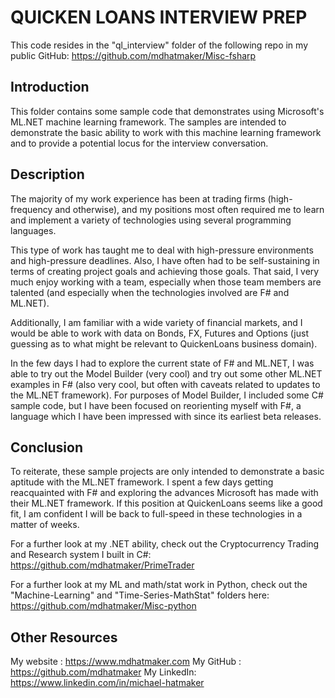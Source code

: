 # QUICKEN LOANS INTERVIEW PREP

This code resides in the "ql_interview" folder of the following repo in my
public GitHub:
<https://github.com/mdhatmaker/Misc-fsharp>

## Introduction

This folder contains some sample code that demonstrates using Microsoft's ML.NET machine learning framework. The samples are intended to demonstrate the basic ability to work with this machine learning framework and to provide a potential locus for the interview conversation.

## Description

The majority of my work experience has been at trading firms (high-frequency and otherwise), and my positions most often required me to learn and implement a variety of technologies using several programming languages.

This type of work has taught me to deal with high-pressure environments and high-pressure deadlines. Also, I have often had to be self-sustaining in terms of creating project goals and achieving those goals. That said, I very much enjoy working with a team, especially when those team members are talented (and especially when the technologies involved are F# and ML.NET).

Additionally, I am familiar with a wide variety of financial markets, and I would be able to work with data on Bonds, FX, Futures and Options (just guessing as to what might be relevant to QuickenLoans business domain).

In the few days I had to explore the current state of F# and ML.NET, I was able to try out the Model Builder (very cool) and try out some other ML.NET examples in F# (also very cool, but often with caveats related to updates to the ML.NET framework). For purposes of Model Builder, I included some C# sample code, but I have been focused on reorienting myself with F#, a language which I have been impressed with since its earliest beta releases.

## Conclusion

To reiterate, these sample projects are only intended to demonstrate a basic aptitude with the ML.NET framework. I spent a few days getting reacquainted with F# and exploring the advances Microsoft has made with their ML.NET framework. If this position at QuickenLoans seems like a good fit, I am confident I will be back to full-speed in these technologies in a matter of weeks.

For a further look at my .NET ability, check out the Cryptocurrency Trading and Research system I built in C#:
<https://github.com/mdhatmaker/PrimeTrader>

For a further look at my ML and math/stat work in Python, check out the "Machine-Learning" and "Time-Series-MathStat" folders here:
<https://github.com/mdhatmaker/Misc-python>


## Other Resources

My website : <https://www.mdhatmaker.com>
My GitHub  : <https://github.com/mdhatmaker>
My LinkedIn: <https://www.linkedin.com/in/michael-hatmaker>
